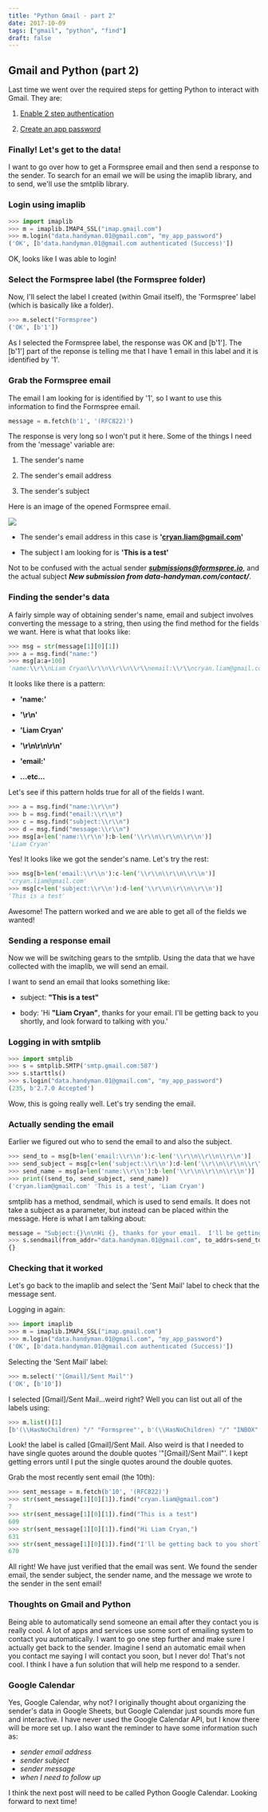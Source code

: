 ```yaml
---
title: "Python Gmail - part 2"
date: 2017-10-09
tags: ["gmail", "python", "find"]
draft: false
---
```


## Gmail and Python (part 2)

Last time we went over the required steps for getting Python to interact with
Gmail.  They are:

1)  [Enable 2 step authentication](/post/python-gmail1/#2-step-authentication)

2)  [Create an app password](/post/python-gmail1/#app-password)


### Finally! Let's get to the data!

I want to go over how to get a Formspree email and then send a response to the
sender.  To search for an email we will be using the imaplib library, and to send,
we'll use the smtplib library.


### Login using imaplib

```python
>>> import imaplib
>>> m = imaplib.IMAP4_SSL("imap.gmail.com")
>>> m.login("data.handyman.01@gmail.com", "my_app_password")
('OK', [b'data.handyman.01@gmail.com authenticated (Success)'])
```

OK, looks like I was able to login!

### Select the Formspree label (the Formspree folder)

Now, I'll select the label I created (within Gmail itself),
the 'Formspree' label (which is basically like a folder).

```python
>>> m.select("Formspree")
('OK', [b'1'])
```

As I selected the Formspree label, the response was OK and [b'1'].  The
[b'1'] part of the reponse is telling me that I have 1 email in this label and
it is identified by '1'.

### Grab the Formspree email

The email I am looking for is identified by '1', so I want to use this information
to find the Formspree email.

```python
message = m.fetch(b'1', '(RFC822)')
```

The response is very long so I won't put it here.  Some of the things I need from
the 'message' variable are:

1.  The sender's name

2.  The sender's email address

3.  The sender's subject

Here is an image of the opened Formspree email.

<img src="/img/simplgmail2-2.png"> </img>

* The sender's email address in this case is **'cryan.liam@gmail.com'**

* The subject I am looking for is **'This is a test'**  

Not to be confused with the actual sender ***submissions@formspree.io***, and the
actual subject ***New submission from data-handyman.com/contact/***.


### Finding the sender's data

A fairly simple way of obtaining sender's name, email and subject involves converting
the message to a string, then using the find method for the fields we want.  Here is
what that looks like:

```python
>>> msg = str(message[1][0][1])
>>> a = msg.find("name:")
>>> msg[a:a+100]
'name:\\r\\nLiam Cryan\\r\\n\\r\\n\\r\\nemail:\\r\\ncryan.liam@gmail.com\\r\\n\\r\\n\\r\\nsubject:\\r\\nThis is a test\\'
```

It looks like there is a pattern:

* **'name:'**

* **'\\r\\n'**

* **'Liam Cryan'**

* **'\\r\\n\\r\\n\\r\\n'**

*  **'email:'**

*  **...etc...**


Let's see if this pattern holds true for all of the fields I want.

```python
>>> a = msg.find("name:\\r\\n")
>>> b = msg.find("email:\\r\\n")
>>> c = msg.find("subject:\\r\\n")
>>> d = msg.find("message:\\r\\n")
>>> msg[a+len('name:\\r\\n'):b-len('\\r\\n\\r\\n\\r\\n')]
'Liam Cryan'
```

Yes!  It looks like we got the sender's name.  Let's try the rest:

```python
>>> msg[b+len('email:\\r\\n'):c-len('\\r\\n\\r\\n\\r\\n')]
'cryan.liam@gmail.com'
>>> msg[c+len('subject:\\r\\n'):d-len('\\r\\n\\r\\n\\r\\n')]
'This is a test'
```

Awesome!  The pattern worked and we are able to get all of the fields we wanted!

### Sending a response email

Now we will be switching gears to the smtplib.  Using the data that we have collected
with the imaplib, we will send an email.

I want to send an email that looks something like:

* subject:  **"This is a test"**

* body:  'Hi **"Liam Cryan"**, thanks for your email.  I'll be getting back to you shortly,
and look forward to talking with you.'


### Logging in with smtplib

```python
>>> import smtplib
>>> s = smtplib.SMTP('smtp.gmail.com:587')
>>> s.starttls()
>>> s.login("data.handyman.01@gmail.com", "my_app_password")
(235, b'2.7.0 Accepted')
```

Wow, this is going really well.  Let's try sending the email.

### Actually sending the email

Earlier we figured out who to send the email to and also the subject.

```python
>>> send_to = msg[b+len('email:\\r\\n'):c-len('\\r\\n\\r\\n\\r\\n')]
>>> send_subject = msg[c+len('subject:\\r\\n'):d-len('\\r\\n\\r\\n\\r\\n')]
>>> send_name = msg[a+len('name:\\r\\n'):b-len('\\r\\n\\r\\n\\r\\n')]
>>> print((send_to, send_subject, send_name))
('cryan.liam@gmail.com' 'This is a test', 'Liam Cryan')
```

smtplib has a method, sendmail, which is used to send emails.  It does not
take a subject as a parameter, but instead can be placed within the message.  Here
is what I am talking about:

```python
message = "Subject:{}\n\nHi {}, thanks for your email.  I'll be getting back to you shortly and look forward to talking with you".format(send_subject, send_name)
>>> s.sendmail(from_addr="data.handyman.01@gmail.com", to_addrs=send_to, msg=message)
{}
```

### Checking that it worked

Let's go back to the imaplib and select the 'Sent Mail' label to check that the message sent.

Logging in again:

```python
>>> import imaplib
>>> m = imaplib.IMAP4_SSL("imap.gmail.com")
>>> m.login("data.handyman.01@gmail.com", "my_app_password")
('OK', [b'data.handyman.01@gmail.com authenticated (Success)'])
```

Selecting the 'Sent Mail' label:

```python
>>> m.select('"[Gmail]/Sent Mail"')
('OK', [b'10'])
```

I selected [Gmail]/Sent Mail...weird right?  Well you can list out all of the labels using:

```python
>>> m.list()[1]
[b'(\\HasNoChildren) "/" "Formspree"', b'(\\HasNoChildren) "/" "INBOX"', b'(\\HasChildren \\Noselect) "/" "[Gmail]"', b'(\\All \\HasNoChildren) "/" "[Gmail]/All Mail"', b'(\\Drafts \\HasNoChildren) "/" "[Gmail]/Drafts"', b'(\\HasNoChildren \\Important) "/" "[Gmail]/Important"', b'(\\HasNoChildren \\Sent) "/" "[Gmail]/Sent Mail"', b'(\\HasNoChildren \\Junk) "/" "[Gmail]/Spam"', b'(\\Flagged \\HasNoChildren) "/" "[Gmail]/Starred"', b'(\\HasNoChildren \\Trash) "/" "[Gmail]/Trash"']
```

Look!  the label is called [Gmail]/Sent Mail.  Also weird is that I needed to have single quotes
around the double quotes '"[Gmail]/Sent Mail"'.  I kept getting errors until I put the single
quotes around the double quotes.

Grab the most recently sent email (the 10th):

```python
>>> sent_message = m.fetch(b'10', '(RFC822)')
>>> str(sent_message[1][0][1]).find("cryan.liam@gmail.com")
7
>>> str(sent_message[1][0][1]).find("This is a test")
609
>>> str(sent_message[1][0][1]).find("Hi Liam Cryan,")
631
>>> str(sent_message[1][0][1]).find("I'll be getting back to you shortly and look forward to talking with you")
670
```

All right!  We have just verified that the email was sent.  We found the sender email,
the sender subject, the sender name, and the message we wrote to the sender in
the sent email!

### Thoughts on Gmail and Python

Being able to automatically send someone an email after they contact you is really
cool.  A lot of apps and services use some sort of emailing system to contact you
automatically.  I want to go one step further and make sure I actually get back to
the sender.  Imagine I send an automatic email when you contact me saying I will contact you soon, but I never do!
That's not cool.  I think I have a fun solution that will help me respond to
a sender.  

###  Google Calendar

Yes, Google Calendar, why not?  I originally thought about organizing
the sender's data in Google Sheets, but Google Calendar just sounds more
fun and interactive.  I have never used the Google Calendar API, but I know
there will be more set up.  I also want the reminder to have some information such as:

* *sender email address*
* *sender subject*
* *sender message*
* *when I need to follow up*

I think the next post will need to be called Python Google Calendar.  Looking forward
to next time!
